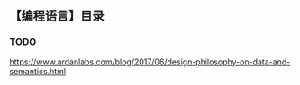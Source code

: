 ## 【编程语言】目录

### TODO
https://www.ardanlabs.com/blog/2017/06/design-philosophy-on-data-and-semantics.html